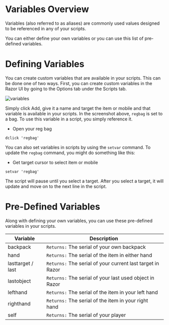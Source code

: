 # Variables Overview

Variables (also referred to as aliases) are commonly used values designed to be referenced in any of your scripts.

You can either define your own variables or you can use this list of pre-defined variables.

# Defining Variables

You can create custom variables that are available in your scripts.  This can be done one of two ways.  First, you can create custom variables in the Razor UI by going to the Options tab under the Scripts tab.

![variables](../images/scripts-options.png)

Simply click Add, give it a name and target the item or mobile and that variable is available in your scripts.  In the screenshot above, `regbag` is set to a bag.  To use this variable in a script, you simply reference it.

* Open your reg bag

```vim
dclick 'regbag'
```

You can also set variables in scripts by using the `setvar` command.  To update the `regbag` command, you might do something like this:

* Get target cursor to select item or mobile

```vim
setvar 'regbag'
```

The script will pause until you select a target. After you select a target, it will update and move on to the next line in the script.

# Pre-Defined Variables

Along with defining your own variables, you can use these pre-defined variables in your scripts.

| Variable          | Description                                                |
| ----------------- | ---------------------------------------------------------- |
| backpack          | `Returns:` The serial of your own backpack                 |
| hand              | `Returns:` The serial of the item in either hand           |
| lasttarget / last | `Returns:` The serial of your current last target in Razor |
| lastobject        | `Returns:` The serial of your last used object in Razor    |
| lefthand          | `Returns:` The serial of the item in your left hand        |
| righthand         | `Returns:` The serial of the item in your right hand       |
| self              | `Returns:` The serial of your player                       |
